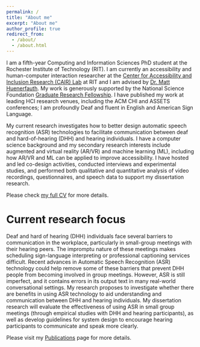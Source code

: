 ```yaml
---
permalink: /
title: "About me"
excerpt: "About me"
author_profile: true
redirect_from: 
  - /about/
  - /about.html
---
```


I am a fifth-year Computing and Information Sciences PhD student at the Rochester Institute of Technology (RIT). I am currently an accessibility and human-computer interaction researcher at the [Center for Accessibility and Inclusion Research (CAIR) Lab](http://cair.rit.edu/) at RIT and I am advised by [Dr. Matt Huenerfauth](https://huenerfauth.ist.rit.edu/). My work is generously supported by the National Science Foundation [Graduate Research Fellowship](https://www.nsfgrfp.org/). I have published my work at leading HCI research venues, including the ACM CHI and ASSETS conferences; I am profoundly Deaf and fluent in English and American Sign Language.

My current research investigates how to better design automatic speech recognition (ASR) technologies to facilitate communication between deaf and hard-of-hearing (DHH) and hearing individuals. I have a computer science background and my secondary research interests include augmented and virtual reality (AR/VR) and machine learning (ML), including how AR/VR and ML can be applied to improve accessibility. I have hosted and led co-design activities, conducted interviews and experimental studies, and performed both qualitative and quantitative analysis of video recordings, questionnaires, and speech data to support my dissertation research.

Please check <a href="http://mss4296.github.io/files/SeitaCV101521.pdf" target="_blank">my full CV</a> for more details.

Current research focus
======
Deaf and hard of hearing (DHH) individuals face several barriers to communication in the workplace, particularly in small-group meetings with their hearing peers. The impromptu nature of these meetings makes scheduling sign-language interpreting or professional captioning services difficult. Recent advances in Automatic Speech Recognition (ASR) technology could help remove some of these barriers that prevent DHH people from becoming involved in group meetings. However, ASR is still imperfect, and it contains errors in its output text in many real-world conversational settings. My research proposes to investigate whether there are benefits in using ASR technology to aid understanding and communication between DHH and hearing individuals. My dissertation research will evaluate the effectiveness of using ASR in small group meetings (through empirical studies with DHH and hearing participants), as well as develop guidelines for system design to encourage hearing participants to communicate and speak more clearly.

Please visit my [Publications](https://mss4296.github.io/publications_short/) page for more details.
